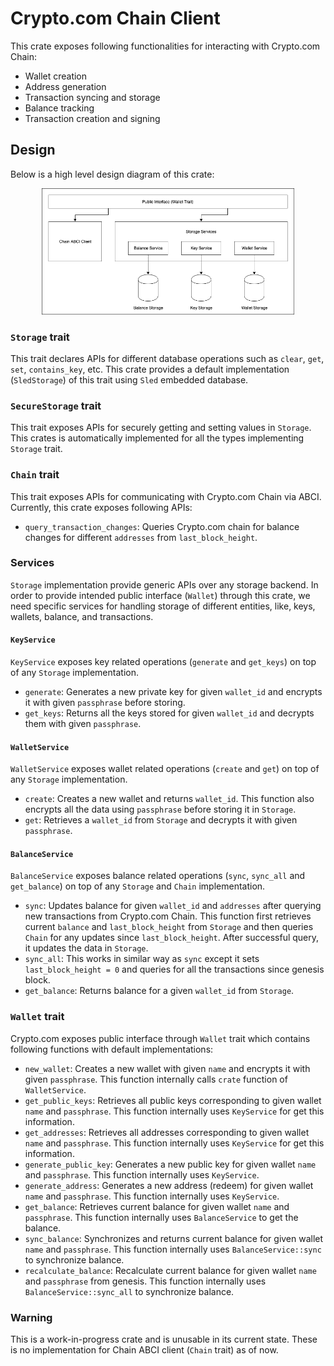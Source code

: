 # Crypto.com Chain Client

This crate exposes following functionalities for interacting with Crypto.com Chain:
- Wallet creation
- Address generation
- Transaction syncing and storage
- Balance tracking
- Transaction creation and signing

## Design

Below is a high level design diagram of this crate:

<style scoped>
    .design_diagram {
        padding-left:20%; 
        padding-right:20%;
    }

    @media (max-width: 1100px) {
        .design_diagram {
            padding-left:10%; 
            padding-right:10%;
        }
    }
</style>
<div class = "design_diagram">
    <img src="./client_design.png" alt="Client Design" />
</div>

### `Storage` trait

This trait declares APIs for different database operations such as `clear`, `get`, `set`, `contains_key`, etc. This 
crate provides a default implementation (`SledStorage`) of this trait using `Sled` embedded database.

### `SecureStorage` trait

This trait exposes APIs for securely getting and setting values in `Storage`. This crates is automatically implemented
for all the types implementing `Storage` trait.

### `Chain` trait

This trait exposes APIs for communicating with Crypto.com Chain via ABCI. Currently, this crate exposes following APIs:
- `query_transaction_changes`: Queries Crypto.com chain for balance changes for different `addresses` from
  `last_block_height`.

### Services

`Storage` implementation provide generic APIs over any storage backend. In order to provide intended public interface
(`Wallet`) through this crate, we need specific services for handling storage of different entities, like, keys, 
wallets, balance, and transactions.

#### `KeyService`

`KeyService` exposes key related operations (`generate` and `get_keys`) on top of any `Storage` implementation.
- `generate`: Generates a new private key for given `wallet_id` and encrypts it with given `passphrase` before storing.
- `get_keys`: Returns all the keys stored for given `wallet_id` and decrypts them with given `passphrase`.

#### `WalletService`

`WalletService` exposes wallet related operations (`create` and `get`) on top of any `Storage` implementation.
- `create`: Creates a new wallet and returns `wallet_id`. This function also encrypts all the data using `passphrase`
   before storing it in `Storage`.
- `get`: Retrieves a `wallet_id` from `Storage` and decrypts it with given `passphrase`.

#### `BalanceService`

`BalanceService` exposes balance related operations (`sync`, `sync_all` and `get_balance`) on top of any `Storage` and
`Chain` implementation.
- `sync`: Updates balance for given `wallet_id` and `addresses` after querying new transactions from Crypto.com Chain. 
  This function first retrieves current `balance` and `last_block_height` from `Storage` and then queries `Chain` for 
  any updates since `last_block_height`. After successful query, it updates the data in `Storage`.
- `sync_all`: This works in similar way as `sync` except it sets `last_block_height = 0` and queries for all the
  transactions since genesis block.
- `get_balance`: Returns balance for a given `wallet_id` from `Storage`.

### `Wallet` trait

Crypto.com exposes public interface through `Wallet` trait which contains following functions with default 
implementations: 

- `new_wallet`: Creates a new wallet with given `name` and encrypts it with given `passphrase`. This function internally
  calls `crate` function of `WalletService`. 
- `get_public_keys`: Retrieves all public keys corresponding to given wallet `name` and `passphrase`. This function
  internally uses `KeyService` for get this information.
- `get_addresses`: Retrieves all addresses corresponding to given wallet `name` and `passphrase`. This function 
  internally uses `KeyService` for get this information.
- `generate_public_key`: Generates a new public key for given wallet `name` and `passphrase`. This function internally
  uses `KeyService`.
- `generate_address`: Generates a new address (redeem) for given wallet `name` and `passphrase`. This function 
  internally uses `KeyService`.
- `get_balance`: Retrieves current balance for given wallet `name` and `passphrase`. This function internally uses
  `BalanceService` to get the balance.
- `sync_balance`: Synchronizes and returns current balance for given wallet `name` and `passphrase`. This function
  internally uses `BalanceService::sync` to synchronize balance.
- `recalculate_balance`: Recalculate current balance for given wallet `name` and `passphrase` from genesis. This 
  function internally uses `BalanceService::sync_all` to synchronize balance.

### Warning

This is a work-in-progress crate and is unusable in its current state. These is no implementation for Chain ABCI client
(`Chain` trait) as of now.
